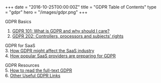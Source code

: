 +++
date = "2016-10-25T00:00:00Z"
title = "GDPR Table of Contents"
type = "gdpr"
hero = "/images/gdpr.png"
+++

GDPR Basics  
1. [GDPR 101: What is GDPR and why should I care?](/gdpr/what-is-gdpr)  
2. [GDPR 202: Controllers, processors and subjects’ rights](/gdpr/gdpr-202)  

GDPR for SaaS  
3. [How GDPR might affect the SaaS industry](/gdpr/gdpr-saas)  
4. [How popular SaaS providers are preparing for GDPR](/gdpr/preparing-for-gdpr)  

GDPR Resources  
5. [How to read the full-text GDPR](/gdpr/how-to-read-gdpr)  
6. [Other Useful GDPR Links](/gdpr/useful-gdpr-links)  
